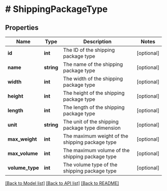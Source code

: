 # # ShippingPackageType

## Properties

Name | Type | Description | Notes
------------ | ------------- | ------------- | -------------
**id** | **int** | The ID of the shipping package type | [optional]
**name** | **string** | The name of the shipping package type | [optional]
**width** | **int** | The width of the shipping package type | [optional]
**height** | **int** | The height of the shipping package type | [optional]
**length** | **int** | The length of the shipping package type | [optional]
**unit** | **string** | The unit of the shipping package type dimension | [optional]
**max_weight** | **int** | The maximum weight of the shipping package type | [optional]
**max_volume** | **int** | The maximum volume of the shipping package type | [optional]
**volume_type** | **int** | The volume type of the shipping package type | [optional]

[[Back to Model list]](../../README.md#models) [[Back to API list]](../../README.md#endpoints) [[Back to README]](../../README.md)
